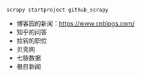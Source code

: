 ~~~创建项目
scrapy startproject github_scrapy
~~~

- 博客园的新闻：https://www.cnblogs.com/
- 知乎的问答
- 拉钩的职位
- 贝壳网
- 七脉数据
- 极目新闻
